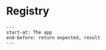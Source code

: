 # Registry

```{literalinclude} ../examples/registry/regular_registry/__init__.py
---
start-at: The app
end-before: return expected, result
---
```

